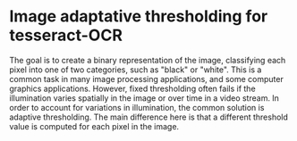 # Image adaptative thresholding for tesseract-OCR
The goal is to create a binary representation of the image, classifying each pixel into one of two categories, such as "black" or "white". This is a common task in many image processing applications, and some computer graphics applications. However, fixed thresholding often fails if the illumination varies spatially in the image or over time in a video stream. 
In order to account for variations in illumination, the common solution is adaptive thresholding. The main difference here is that a different threshold value is computed for each pixel in the image.
